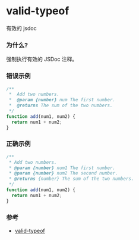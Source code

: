 # valid-typeof

有效的 jsdoc

### 为什么?

强制执行有效的 JSDoc 注释。

### 错误示例

```js
/**
 *  Add two numbers.
 *  @param {number} num The first number.
 *  @returns The sum of the two numbers.
 */
function add(num1, num2) {
  return num1 + num2;
}
```

### 正确示例

```js
/**
 * Add two numbers.
 * @param {number} num1 The first number.
 * @param {number} num2 The second number.
 * @returns {number} The sum of the two numbers.
 */
function add(num1, num2) {
  return num1 + num2;
}
```

### 参考

- [valid-typeof](https://eslint.org/docs/rules/valid-typeof)
